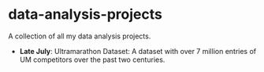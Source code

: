 # data-analysis-projects

A collection of all my data analysis projects.

- **Late July**: Ultramarathon Dataset: A dataset with over 7 million entries of UM competitors over the past two centuries. 
